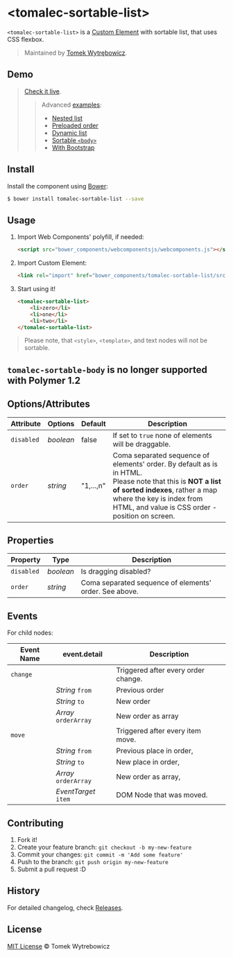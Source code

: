 # &lt;tomalec-sortable-list&gt;

`<tomalec-sortable-list>` is a [Custom Element](https://github.com/polymer/CustomElements) with sortable list, that uses CSS flexbox.

> Maintained by [Tomek Wytrębowicz](https://github.com/tomalec).

## Demo

> [Check it live](http://tomalec.github.io/sortable-flexbox-list/).
>> Advanced [examples](https://github.com/tomalec/sortable-flexbox-list/tree/master/examples):
>>
>> * [Nested list](http://tomalec.github.io/sortable-flexbox-list/examples/nested.html)
>> * [Preloaded order](http://tomalec.github.io/sortable-flexbox-list/examples/pre-ordered.html)
>> * [Dynamic list](http://tomalec.github.io/sortable-flexbox-list/examples/dynamicAdd.html)
>> * [Sortable `<body>`](http://tomalec.github.io/sortable-flexbox-list/examples/sortableBody.html)
>> * [With Bootstrap](http://tomalec.github.io/sortable-flexbox-list/examples/simpleWBootstrap.html)

## Install

Install the component using [Bower](http://bower.io/):

```sh
$ bower install tomalec-sortable-list --save
```

## Usage

1. Import Web Components' polyfill, if needed:

	```html
    <script src="bower_components/webcomponentsjs/webcomponents.js"></script>
	```

2. Import Custom Element:

	```html
	<link rel="import" href="bower_components/tomalec-sortable-list/src/tomalec-sortable-list.html">
	```

3. Start using it!

	```html
	<tomalec-sortable-list>
		<li>zero</li>
		<li>one</li>
		<li>two</li>
	</tomalec-sortable-list>
	```

> Please note, that `<style>`, `<template>`, and text nodes will not be sortable.


## `tomalec-sortable-body` is no longer supported with Polymer 1.2

## Options/Attributes

Attribute  | Options                   | Default             | Description
---        | ---                       | ---                 | ---
`disabled` | *boolean*				   | false				 | If set to `true` none of elements will be draggable.
`order`    | *string*                  | "1,...,n"           | Coma separated sequence of elements' order. By default as is in HTML. <br/> Please note that this is **NOT a list of sorted indexes**, rather a map where the key is index from HTML, and value is CSS order - position on screen.


## Properties


Property  | Type                   | Description
---       | ---                    | ---    
`disabled`| *boolean*			   | Is dragging disabled?             
`order`   | *string*        	   | Coma separated sequence of elements' order. See above.

## Events

For child nodes:

Event Name  | event.detail          	| Description
---         | ---                 		| ---                 
`change`    | 							| Triggered after every order change.
			| *String* `from`			| Previous order
			| *String* `to`				| New order
			| *Array*  `orderArray`		| New order as array
`move`      | 							| Triggered after every item move.
			| *String* `from`			| Previous place in order,
			| *String* `to`				| New place in order,
			| *Array*  `orderArray`		| New order as array,
			| *EventTarget*  `item`		| DOM Node that was moved.

## Contributing

1. Fork it!
2. Create your feature branch: `git checkout -b my-new-feature`
3. Commit your changes: `git commit -m 'Add some feature'`
4. Push to the branch: `git push origin my-new-feature`
5. Submit a pull request :D

## History

For detailed changelog, check [Releases](https://github.com/tomalec/sortable-flexbox-list/releases).


## License

[MIT License](http://opensource.org/licenses/MIT) © Tomek Wytrebowicz
